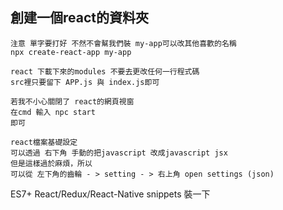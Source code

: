 ## 創建一個react的資料夾
```
注意 單字要打好 不然不會幫我們裝 my-app可以改其他喜歡的名稱
npx create-react-app my-app
```

```
react 下載下來的modules 不要去更改任何一行程式碼
src裡只要留下 APP.js 與 index.js即可
```

```
若我不小心關閉了 react的網頁視窗
在cmd 輸入 npc start
即可
```

```
react檔案基礎設定
可以透過 右下角 手動的把javascript 改成javascript jsx
但是這樣過於麻煩，所以
可以從 左下角的齒輪 - > setting - > 右上角 open settings (json)
```

ES7+ React/Redux/React-Native snippets 裝一下